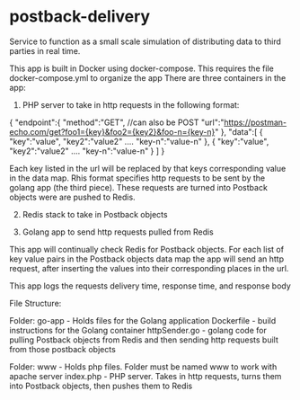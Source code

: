 # postback-delivery
Service to function as a small scale simulation of distributing data to third parties in real time.

This app is built in Docker using docker-compose. This requires the file docker-compose.yml to organize the app
There are three containers in the app:

  1. PHP server to take in http requests in the following format:

   {
    "endpoint":{
      "method":"GET", //can also be POST
      "url":"https://postman-echo.com/get?foo1={key}&foo2={key2}&foo-n={key-n}"
    },
    "data":[
        {
          "key":"value",
          "key2":"value2"
          ....
          "key-n":"value-n"
        },
        {
          "key":"value",
          "key2":"value2"
          ....
          "key-n":"value-n"
        }
      ]
  }

  Each key listed in the url will be replaced by that keys corresponding value in the data map.
  Rhis format specifies http requests to be sent by the golang app (the third piece).
  These requests are turned into Postback objects were are pushed to Redis.

  2. Redis stack to take in Postback objects

  3. Golang app to send http requests pulled from Redis
  
  This app will continually check Redis for Postback objects. For each list of key value pairs in     the Postback objects data map the app will send an http request, after inserting the values into   their corresponding places in the url.
  
  This app logs the requests delivery time, response time, and response body
  
  
File Structure:

  Folder: go-app    - Holds files for the Golang application
    Dockerfile      - build instructions for the Golang container
    httpSender.go   - golang code for pulling Postback objects from Redis and then sending http                           requests built from those postback objects
    
  Folder: www      - Holds php files. Folder must be named www to work with apache server
    index.php      - PHP server. Takes in http requests, turns them into Postback objects, then                          pushes them to Redis





